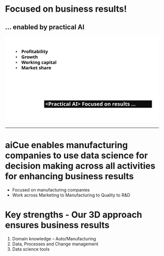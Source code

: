 

# Focused on business results! 
##                     ... enabled by practical AI
![Focus](./focus.svg)

---

# aiCue enables manufacturing companies to use data science for decision making across all activities for enhancing business results
- Focused on manufacturing companies
- Work across Marketing to Manufacturing to Quality to R&D

# Key strengths - Our 3D approach ensures business results
1. Domain knowledge – Auto/Manufacturing
2. Data, Processes and Change management
3. Data science tools

